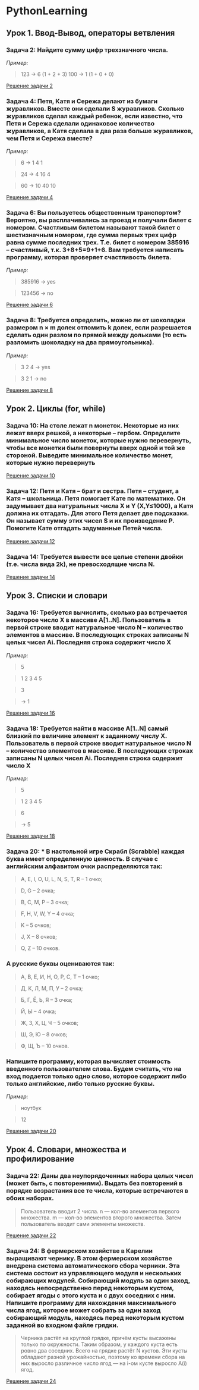 # PythonLearning

## Урок 1. Ввод-Вывод, операторы ветвления
### Задача 2: Найдите сумму цифр трехзначного числа.

*Пример:*

> 123 -> 6 (1 + 2 + 3)
> 100 -> 1 (1 + 0 + 0)

[Решение задачи 2](PythonHomeTask\task02.py "Нажмите для перехода к файлу с решением")

### Задача 4: Петя, Катя и Сережа делают из бумаги журавликов. Вместе они сделали S журавликов. Сколько журавликов сделал каждый ребенок, если известно, что Петя и Сережа сделали одинаковое количество журавликов, а Катя сделала в два раза больше журавликов, чем Петя и Сережа вместе?

*Пример:*
> 6 -> 1  4  1

> 24 -> 4  16  4

> 60 -> 10  40  10

[Решение задачи 4](PythonHomeTask\task04.py "Нажмите для перехода к файлу с решением")

### Задача 6: Вы пользуетесь общественным транспортом? Вероятно, вы расплачивались за проезд и получали билет с номером. Счастливым билетом называют такой билет с шестизначным номером, где сумма первых трех цифр равна сумме последних трех. Т.е. билет с номером 385916 – счастливый, т.к. 3+8+5=9+1+6. Вам требуется написать программу, которая проверяет счастливость билета.

*Пример:*

> 385916 -> yes

> 123456 -> no

[Решение задачи 6](PythonHomeTask\task06.py "Нажмите для перехода к файлу с решением")

### Задача 8: Требуется определить, можно ли от шоколадки размером n × m долек отломить k долек, если разрешается сделать один разлом по прямой между дольками (то есть разломить шоколадку на два прямоугольника).

*Пример:*

> 3 2 4 -> yes

> 3 2 1 -> no

[Решение задачи 8](PythonHomeTask\task08.py "Нажмите для перехода к файлу с решением")

## Урок 2. Циклы (for, while)

### Задача 10: На столе лежат n монеток. Некоторые из них лежат вверх решкой, а некоторые – гербом. Определите минимальное число монеток, которые нужно перевернуть, чтобы все монетки были повернуты вверх одной и той же стороной. Выведите минимальное количество монет, которые нужно перевернуть

[Решение задачи 10](PythonHomeTask\task10.py "Нажмите для перехода к файлу с решением")

### Задача 12: Петя и Катя – брат и сестра. Петя – студент, а Катя – школьница. Петя помогает Кате по математике. Он задумывает два натуральных числа X и Y (X,Y≤1000), а Катя должна их отгадать. Для этого Петя делает две подсказки. Он называет сумму этих чисел S и их произведение P. Помогите Кате отгадать задуманные Петей числа.

[Решение задачи 12](PythonHomeTask\task12.py "Нажмите для перехода к файлу с решением")

### Задача 14: Требуется вывести все целые степени двойки (т.е. числа вида 2k), не превосходящие числа N.

[Решение задачи 14](PythonHomeTask\task14.py "Нажмите для перехода к файлу с решением")

## Урок 3. Списки и словари

### Задача 16: Требуется вычислить, сколько раз встречается некоторое число X в массиве A[1..N]. Пользователь в первой строке вводит натуральное число N – количество элементов в массиве. В последующих  строках записаны N целых чисел Ai. Последняя строка содержит число X

*Пример:*

> 5

>  1 2 3 4 5

>  3

>    -> 1

[Решение задачи 16](PythonHomeTask\task16.py "Нажмите для перехода к файлу с решением")

### Задача 18: Требуется найти в массиве A[1..N] самый близкий по величине элемент к заданному числу X. Пользователь в первой строке вводит натуральное число N – количество элементов в массиве. В последующих  строках записаны N целых чисел Ai. Последняя строка содержит число X

*Пример:*

> 5

>    1 2 3 4 5

> 6

>    -> 5

[Решение задачи 18](PythonHomeTask\task18.py "Нажмите для перехода к файлу с решением")

### Задача 20: * В настольной игре Скрабл (Scrabble) каждая буква имеет определенную ценность. В случае с английским алфавитом очки распределяются так:
> A, E, I, O, U, L, N, S, T, R – 1 очко;

> D, G – 2 очка;

> B, C, M, P – 3 очка;

> F, H, V, W, Y – 4 очка;

> K – 5 очков;

> J, X – 8 очков;

> Q, Z – 10 очков.
### А русские буквы оцениваются так:

> А, В, Е, И, Н, О, Р, С, Т – 1 очко;

> Д, К, Л, М, П, У – 2 очка;

> Б, Г, Ё, Ь, Я – 3 очка;

> Й, Ы – 4 очка;

> Ж, З, Х, Ц, Ч – 5 очков;

> Ш, Э, Ю – 8 очков;

> Ф, Щ, Ъ – 10 очков.

### Напишите программу, которая вычисляет стоимость введенного пользователем слова. Будем считать, что на вход подается только одно слово, которое содержит либо только английские, либо только русские буквы.

*Пример:*

> ноутбук

> 12

[Решение задачи 20](PythonHomeTask\task20.py "Нажмите для перехода к файлу с решением")

## Урок 4. Словари, множества и профилирование

### Задача 22: Даны два неупорядоченных набора целых чисел (может быть, с повторениями). Выдать без повторений в порядке возрастания все те числа, которые встречаются в обоих наборах.
> Пользователь вводит 2 числа. n — кол-во элементов первого множества. m — кол-во элементов второго множества. Затем пользователь вводит сами элементы множеств.

[Решение задачи 22](PythonHomeTask\task22.py "Нажмите для перехода к файлу с решением")

### Задача 24: В фермерском хозяйстве в Карелии выращивают чернику. В этом фермерском хозяйстве внедрена система автоматического сбора черники. Эта система состоит из управляющего модуля и нескольких собирающих модулей. Собирающий модуль за один заход, находясь непосредственно перед некоторым кустом, собирает ягоды с этого куста и с двух соседних с ним. Напишите программу для нахождения максимального числа ягод, которое может собрать за один заход собирающий модуль, находясь перед некоторым кустом заданной во входном файле грядки.
> Черника растёт на круглой грядке, причём кусты высажены только по окружности. Таким образом, у каждого куста есть ровно два соседних. Всего на грядке растёт N кустов. Эти кусты обладают разной урожайностью, поэтому ко времени сбора на них выросло различное число ягод — на i-ом кусте выросло A(i) ягод.

[Решение задачи 24](PythonHomeTask\task24.py "Нажмите для перехода к файлу с решением")
